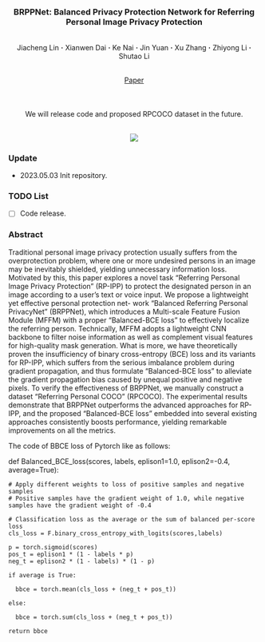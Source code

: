 ### <p align="center"> BRPPNet: Balanced Privacy Protection Network for Referring Personal Image Privacy Protection
<br>
<div align="center">
  Jiacheng&nbsp;Lin</a> <b>&middot;</b>
  Xianwen&nbsp;Dai</a> <b>&middot;</b>
  Ke&nbsp;Nai</a> <b>&middot;</b>
  Jin&nbsp;Yuan</a> <b>&middot;</b>
  Xu&nbsp;Zhang</a> <b>&middot;</b>
  Zhiyong&nbsp;Li</a> <b>&middot;</b>
  Shutao&nbsp;Li</a>
  <br> <br>

  <a href="" target="_blank">Paper</a>
</div>

####

<br>
<p align="center">We will release code and proposed RPCOCO dataset in the future. </p>
<br>

<div align=center><img src="https://s2.loli.net/2023/05/03/WzA9goL8BQkU4Ys.png" /></div>

### Update
- 2023.05.03 Init repository.

### TODO List
- [ ] Code release. 

### Abstract
Traditional personal image privacy protection usually suffers from the overprotection problem, where one or more undesired persons in an image may be
inevitably shielded, yielding unnecessary information loss. Motivated by this, this paper explores a novel task “Referring Personal Image Privacy Protection”
(RP-IPP) to protect the designated person in an image according to a user’s text or voice input. We propose a lightweight yet effective personal protection net-
work “Balanced Referring Personal PrivacyNet” (BRPPNet), which introduces a Multi-scale Feature Fusion Module (MFFM) with a proper “Balanced-BCE
loss” to effectively localize the referring person. Technically, MFFM adopts a lightweight CNN backbone to filter noise information as well as complement
visual features for high-quality mask generation. What is more, we have theoretically proven the insufficiency of binary cross-entropy (BCE) loss and its
variants for RP-IPP, which suffers from the serious imbalance problem during gradient propagation, and thus formulate “Balanced-BCE loss” to alleviate the
gradient propagation bias caused by unequal positive and negative pixels. To verify the effectiveness of BRPPNet, we manually construct a dataset “Referring Personal COCO” (RPCOCO). The experimental results demonstrate that BRPPNet outperforms the advanced approaches for RP-IPP, and the proposed
“Balanced-BCE loss” embedded into several existing approaches consistently
boosts performance, yielding remarkable improvements on all the metrics.


The code of BBCE loss of Pytorch like as follows:

def Balanced_BCE_loss(scores, labels, eplison1=1.0, eplison2=-0.4, average=True):

    # Apply different weights to loss of positive samples and negative samples
    # Positive samples have the gradient weight of 1.0, while negative samples have the gradient weight of -0.4  
    
    # Classification loss as the average or the sum of balanced per-score loss
    cls_loss = F.binary_cross_entropy_with_logits(scores,labels)

    p = torch.sigmoid(scores) 
    pos_t = eplison1 * (1 - labels * p)
    neg_t = eplison2 * (1 - labels) * (1 - p)
    
    if average is True:
    
      bbce = torch.mean(cls_loss + (neg_t + pos_t))
      
    else:
    
      bbce = torch.sum(cls_loss + (neg_t + pos_t))
      
    return bbce
